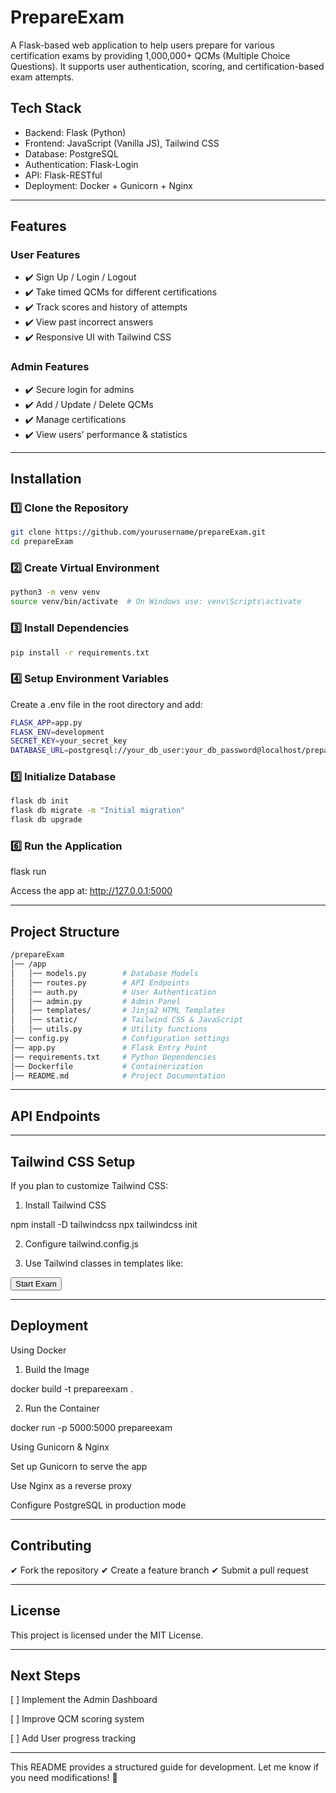 # PrepareExam

A Flask-based web application to help users prepare for various certification exams by providing 1,000,000+ QCMs (Multiple Choice Questions). It supports user authentication, scoring, and certification-based exam attempts.

## Tech Stack

- Backend: Flask (Python)
- Frontend: JavaScript (Vanilla JS), Tailwind CSS
- Database: PostgreSQL
- Authentication: Flask-Login
- API: Flask-RESTful
- Deployment: Docker + Gunicorn + Nginx

---

## Features

### User Features

- ✔️ Sign Up / Login / Logout
- ✔️ Take timed QCMs for different certifications
- ✔️ Track scores and history of attempts
- ✔️ View past incorrect answers
- ✔️ Responsive UI with Tailwind CSS

### Admin Features

- ✔️ Secure login for admins
- ✔️ Add / Update / Delete QCMs
- ✔️ Manage certifications
- ✔️ View users' performance & statistics

---

## Installation

### 1️⃣ Clone the Repository

```bash
git clone https://github.com/yourusername/prepareExam.git
cd prepareExam
```
### 2️⃣ Create Virtual Environment

```bash
python3 -m venv venv
source venv/bin/activate  # On Windows use: venv\Scripts\activate
```

### 3️⃣ Install Dependencies

```bash
pip install -r requirements.txt
```
### 4️⃣ Setup Environment Variables

Create a .env file in the root directory and add:

```bash
FLASK_APP=app.py
FLASK_ENV=development
SECRET_KEY=your_secret_key
DATABASE_URL=postgresql://your_db_user:your_db_password@localhost/prepareexam
```

### 5️⃣ Initialize Database

```bash
flask db init
flask db migrate -m "Initial migration"
flask db upgrade
```

### 6️⃣ Run the Application

flask run

Access the app at: http://127.0.0.1:5000


---

## Project Structure

```bash
/prepareExam
│── /app
│   │── models.py        # Database Models
│   │── routes.py        # API Endpoints
│   │── auth.py          # User Authentication
│   │── admin.py         # Admin Panel
│   │── templates/       # Jinja2 HTML Templates
│   │── static/          # Tailwind CSS & JavaScript
│   │── utils.py         # Utility functions
│── config.py            # Configuration settings
│── app.py               # Flask Entry Point
│── requirements.txt     # Python Dependencies
│── Dockerfile           # Containerization
│── README.md            # Project Documentation
```

---

## API Endpoints


---

## Tailwind CSS Setup

If you plan to customize Tailwind CSS:

1. Install Tailwind CSS

npm install -D tailwindcss
npx tailwindcss init


2. Configure tailwind.config.js


3. Use Tailwind classes in templates like:

<button class="bg-blue-500 text-white px-4 py-2 rounded">Start Exam</button>




---

## Deployment

Using Docker

1. Build the Image

docker build -t prepareexam .


2. Run the Container

docker run -p 5000:5000 prepareexam



Using Gunicorn & Nginx

Set up Gunicorn to serve the app

Use Nginx as a reverse proxy

Configure PostgreSQL in production mode



---

## Contributing

✔ Fork the repository
✔ Create a feature branch
✔ Submit a pull request


---

## License

This project is licensed under the MIT License.


---

## Next Steps

[ ] Implement the Admin Dashboard

[ ] Improve QCM scoring system

[ ] Add User progress tracking



---

This README provides a structured guide for development. Let me know if you need modifications! 🚀

